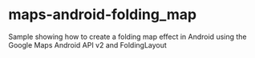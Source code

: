 maps-android-folding_map
========================

Sample showing how to create a folding map effect in Android using the Google Maps Android API v2 and FoldingLayout

